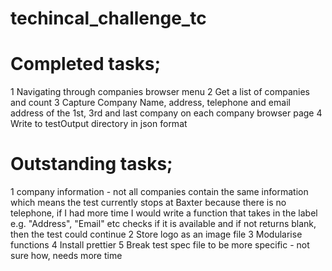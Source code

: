 # techincal_challenge_tc

# Completed tasks;

1 Navigating through companies browser menu
2 Get a list of companies and count
3 Capture Company Name, address, telephone and email address of the 1st, 3rd and last company on each company browser page
4 Write to testOutput directory in json format

# Outstanding tasks;

1 company information - not all companies contain the same information which means the test currently stops at Baxter because there is no telephone, if I had more time I would write a function that takes in the label e.g. "Address", "Email" etc checks if it is available and if not returns blank, then the test could continue
2 Store logo as an image file
3 Modularise functions
4 Install prettier
5 Break test spec file to be more specific - not sure how, needs more time
